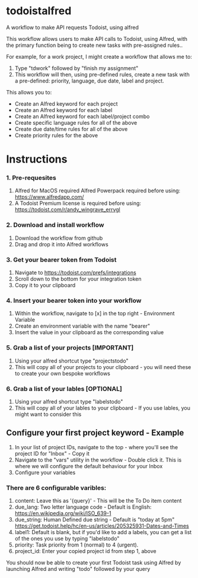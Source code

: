 # todoistalfred
A workflow to make API requests Todoist, using alfred

This workflow allows users to make API calls to Todoist, using Alfred, with the primary function being to create new tasks with pre-assigned rules..

For example, for a work project, I might create a workflow that allows me to:

1. Type "tdwork" followed by "finish my assignment"
2. This workflow will then, using pre-defined rules, create a new task with a pre-defined: priority, language, due date, label and project.

This allows you to:

- Create an Alfred keyword for each project
- Create an Alfred keyword for each label
- Create an Alfred keyword for each label/project combo
- Create specific language rules for all of the above
- Create due date/time rules for all of the above
- Create priority rules for the above

# Instructions
### 1. Pre-requesites
1. Alfred for MacOS required Alfred Powerpack required before using: https://www.alfredapp.com/
2. A Todoist Premium license is required before using: https://todoist.com/r/andy_wingrave_errvgl

### 2. Download and install workflow
1. Download the workflow from github
2. Drag and drop it into Alfred workflows

### 3. Get your bearer token from Todoist 
1. Navigate to https://todoist.com/prefs/integrations
2. Scroll down to the bottom for your integration token
3. Copy it to your clipboard

### 4. Insert your bearer token into your workflow
1. Within the workflow, navigate to [x] in the top right - Environment Variable
2. Create an environment variable with the name "bearer" 
3. Insert the value in your clipboard as the corresponding value

### 5. Grab a list of your projects [IMPORTANT]
1. Using your alfred shortcut type "projectstodo"
2. This will copy all of your projects to your clipboard - you will need these to create your own bespoke workflows

### 6. Grab a list of your lables [OPTIONAL]
1. Using your alfred shortcut type "labelstodo"
2. This will copy all of your lables to your clipboard - If you use lables, you might want to consider this 

## Configure your first project keyword - Example

1. In your list of project IDs, navigate to the top - where you'll see the project ID for "Inbox" - Copy it
2. Navigate to the "vars" utility in the workflow - Double click it. This is where we will configure the default behaviour for your Inbox
3. Configure your variables

### There are 6 configurable varibles:

1. content: Leave this as '{query}' - This will be the To Do item content
2. due_lang: Two letter language code - Default is English: https://en.wikipedia.org/wiki/ISO_639-1
3. due_string: Human Defined due string - Default is "today at 5pm" https://get.todoist.help/hc/en-us/articles/205325931-Dates-and-Times
4. label1: Default is blank, but if you'd like to add a labels, you can get a list of the ones you use by typing "labelstodo"
5. priority: Task priority from 1 (normal) to 4 (urgent).
6. project_id: Enter your copied project id from step 1, above

You should now be able to create your first Todoist task using Alfred by launching Alfred and writing 
"todo" followed by your query




